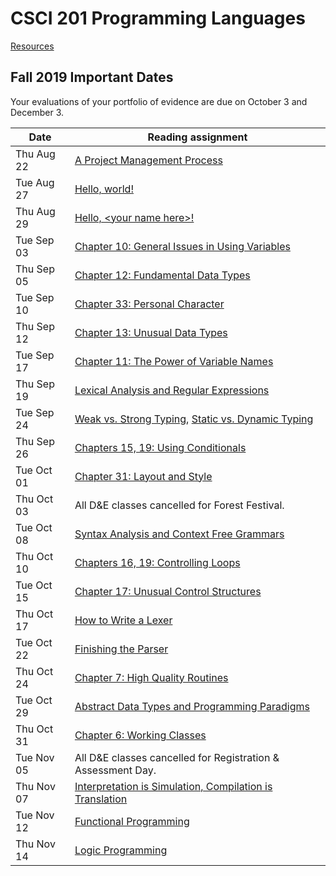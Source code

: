# CSCI 201 Programming Languages

[Resources](https://csci-201.github.io/resources)

## Fall 2019 Important Dates

Your evaluations of your portfolio of evidence are due on October 3 and December 3.  

| Date       | Reading assignment                                           |
| ---------- | ------------------------------------------------------------ |
| Thu Aug 22 | [A Project Management Process](./aProjectManagementProcess.md) |
| Tue Aug 27 | [Hello, world!](https://csci-201.github.io/helloWorld)       |
| Thu Aug 29 | [Hello, \<your name here\>!](https://csci-201.github.io/helloYourNameHere) |
| Tue Sep 03 | [Chapter 10: General Issues in Using Variables](https://csci-201.github.io/chapter10GeneralIssuesInUsingVariables) |
| Thu Sep 05 | [Chapter 12: Fundamental Data Types](https://csci-201.github.io/chapter12FundamentalDataTypes) |
| Tue Sep 10 | [Chapter 33: Personal Character](https://csci-201.github.io/chapter33PersonalCharacter) |
| Thu Sep 12 | [Chapter 13: Unusual Data Types](https://csci-201.github.io/chapter13UnusualDataTypes) |
| Tue Sep 17 | [Chapter 11: The Power of Variable Names](https://csci-201.github.io/chapter11ThePowerOfVariableNames) |
| Thu Sep 19 | [Lexical Analysis and Regular Expressions](https://csci-201.github.io/lexicalAnalysisAndRegularExpressions) |
| Tue Sep 24 | [Weak vs. Strong Typing](https://csci-201.github.io/weakVsStrongTyping), [Static vs. Dynamic Typing](https://csci-201.github.io/staticVsDynamicTyping) |
| Thu Sep 26 | [Chapters 15, 19: Using Conditionals](https://csci-201.github.io/chapters15and19UsingConditionals) |
| Tue Oct 01 | [Chapter 31: Layout and Style](https://csci-201.github.io/chapter31LayoutAndStyle) |
| Thu Oct 03 | All D&E classes cancelled for Forest Festival.               |
| Tue Oct 08 | [Syntax Analysis and Context Free Grammars](https://csci-201.github.io/syntaxAnalysisAndContextFreeGrammars) |
| Thu Oct 10 | [Chapters 16, 19: Controlling Loops](https://csci-201.github.io/chapters16and19ControllingLoops) |
| Tue Oct 15 | [Chapter 17: Unusual Control Structures](https://csci-201.github.io/chapter17UnusualControlStructures) |
| Thu Oct 17 | [How to Write a Lexer](https://csci-201.github.io/howToWriteALexer) |
| Tue Oct 22 | [Finishing the Parser](https://csci-201.github.io/finishingTheParser) |
| Thu Oct 24 | [Chapter 7: High Quality Routines](https://csci-201.github.io/chapter7HighQualityRoutines) |
| Tue Oct 29 | [Abstract Data Types and Programming Paradigms](https://csci-201.github.io/abstractDataTypesAndProgrammingParadigms) |
| Thu Oct 31 | [Chapter 6: Working Classes](https://csci-201.github.io/chapter6WorkingClasses) |
| Tue Nov 05 | All D&E classes cancelled for Registration & Assessment Day. |
| Thu Nov 07 | [Interpretation is Simulation, Compilation is Translation](https://csci-201.github.io/interpretationIsSimulationCompilationIsTranslation) |
| Tue Nov 12 | [Functional Programming](https://csci-201.github.io/functionalProgramming) |
| Thu Nov 14 | [Logic Programming](https://csci-201.github.io/logicProgramming) |
